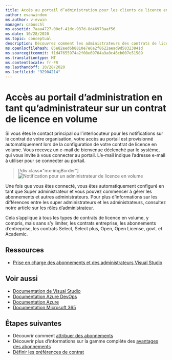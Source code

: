 ```yaml
---
title: Accès au portail d’administration pour les clients de licence en volume Visual Studio | Microsoft Docs
author: evanwindom
ms.author: v-evwin
manager: cabuschl
ms.assetid: 7aaa4727-00ef-41dc-937d-8d46973aaf56
ms.date: 10/28/2020
ms.topic: conceptual
description: Découvrez comment les administrateurs des contrats de licence en volume peuvent accéder au portail d’administration des abonnements Visual Studio
ms.openlocfilehash: 85e82eed6b8810e7e6a2f8622aead9d50323841d
ms.sourcegitcommit: f1d47655974a2f08e69704a9a0c46cb007e51589
ms.translationtype: MT
ms.contentlocale: fr-FR
ms.lasthandoff: 10/28/2020
ms.locfileid: "92904214"
---
```

# <a name="accessing-the-admin-portal-as-an-admin-on-a-volume-license-agreement"></a>Accès au portail d’administration en tant qu’administrateur sur un contrat de licence en volume

Si vous êtes le contact principal ou l’interlocuteur pour les notifications sur le contrat de votre organisation, votre accès au portail est provisionné automatiquement lors de la configuration de votre contrat de licence en volume. Vous recevez un e-mail de bienvenue déclenché par le système, qui vous invite à vous connecter au portail. L’e-mail indique l’adresse e-mail à utiliser pour se connecter au portail. 

   > [!div class="mx-imgBorder"]
   > ![Notification pour un administrateur de licence en volume](_img/volume-license/super-admin-notice-2020.png "Les nouveaux administrateurs reçoivent une notification de bienvenue pour accéder au portail.")

Une fois que vous êtes connecté, vous êtes automatiquement configuré en tant que Super administrateur et vous pouvez commencer à gérer les abonnements et autres administrateurs. Pour plus d’informations sur les différences entre les super administrateurs et les administrateurs, consultez notre article sur les [rôles d’administrateur](admin-roles.md).

Cela s’applique à tous les types de contrats de licence en volume, y compris, mais sans s’y limiter, les contrats entreprise, les abonnements d’entreprise, les contrats Select, Select plus, Open, Open License, govt. et Academic. 

## <a name="resources"></a>Ressources
- [Prise en charge des abonnements et des administrateurs Visual Studio](https://visualstudio.microsoft.com/support/support-overview-vs)

## <a name="see-also"></a>Voir aussi
- [Documentation de Visual Studio](/visualstudio/)
- [Documentation Azure DevOps](/azure/devops/)
- [Documentation Azure](/azure/)
- [Documentation Microsoft 365](/microsoft-365/)

## <a name="next-steps"></a>Étapes suivantes
- Découvrir comment [attribuer des abonnements](assign-license.md)
- Découvrir plus d’informations sur la gamme complète des [avantages des abonnements](https://visualstudio.microsoft.com/vs/benefits/)
- [Définir les préférences de contrat](admin-prefs.md)